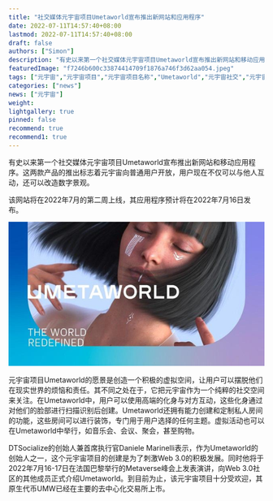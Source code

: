 ```yaml
---
title: "社交媒体元宇宙项目Umetaworld宣布推出新网站和应用程序"
date: 2022-07-11T14:57:40+08:00
lastmod: 2022-07-11T14:57:40+08:00
draft: false
authors: ["Simon"]
description: "有史以来第一个社交媒体元宇宙项目Umetaworld宣布推出新网站和移动应用程序。这两款产品的推出标志着元宇宙向普通用户开放，用户现在不仅可以与他人互动，还可以改造数字景观。"
featuredImage: "f7246b600c33874414709f1876a746f3d62aa054.jpeg"
tags: ["元宇宙","元宇宙项目","元宇宙项目名称","Umetaworld","元宇宙社交","元宇宙应用程序"]
categories: ["news"]
news: ["元宇宙"]
weight: 
lightgallery: true
pinned: false
recommend: true
recommend1: true
---
```


有史以来第一个社交媒体元宇宙项目Umetaworld宣布推出新网站和移动应用程序。这两款产品的推出标志着元宇宙向普通用户开放，用户现在不仅可以与他人互动，还可以改造数字景观。

该网站将在2022年7月的第二周上线，其应用程序预计将在2022年7月16日发布。

![配图](f7246b600c33874414709f1876a746f3d62aa054.jpeg)

元宇宙项目Umetaworld的愿景是创造一个积极的虚拟空间，让用户可以摆脱他们在现实世界的烦恼和责任。其不同之处在于，它把元宇宙作为一个纯粹的社交空间来关注。在Umetaworld中，用户可以使用高端的化身与对方互动，这些化身通过对他们的脸部进行扫描识别后创建。Umetaworld还拥有能力创建和定制私人房间的功能，这些房间可以进行装饰，专门用于用户选择的任何主题。虚拟活动也可以在Umetaworld中举行，如音乐会、会议、聚会，甚至购物。

DTSocialize的创始人兼首席执行官Daniele Marinelli表示，作为Umetaworld的创始人之一，这个元宇宙项目的创建是为了刺激Web 3.0的积极发展。同时他将于2022年7月16-17日在法国巴黎举行的Metaverse峰会上发表演讲，向Web 3.0社区的其他成员正式介绍Umetaworld。到目前为止，该元宇宙项目十分受欢迎，其原生代币UMW已经在主要的去中心化交易所上市。